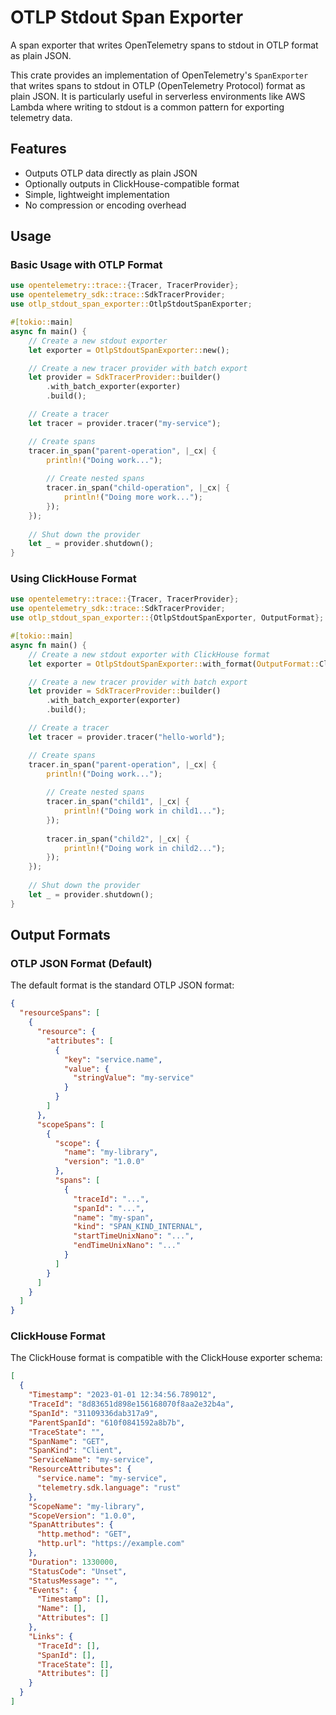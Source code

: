 # OTLP Stdout Span Exporter

A span exporter that writes OpenTelemetry spans to stdout in OTLP format as plain JSON.

This crate provides an implementation of OpenTelemetry's `SpanExporter` that writes spans to stdout in OTLP (OpenTelemetry Protocol) format as plain JSON. It is particularly useful in serverless environments like AWS Lambda where writing to stdout is a common pattern for exporting telemetry data.

## Features

- Outputs OTLP data directly as plain JSON
- Optionally outputs in ClickHouse-compatible format
- Simple, lightweight implementation
- No compression or encoding overhead

## Usage

### Basic Usage with OTLP Format

```rust
use opentelemetry::trace::{Tracer, TracerProvider};
use opentelemetry_sdk::trace::SdkTracerProvider;
use otlp_stdout_span_exporter::OtlpStdoutSpanExporter;

#[tokio::main]
async fn main() {
    // Create a new stdout exporter
    let exporter = OtlpStdoutSpanExporter::new();

    // Create a new tracer provider with batch export
    let provider = SdkTracerProvider::builder()
        .with_batch_exporter(exporter)
        .build();

    // Create a tracer
    let tracer = provider.tracer("my-service");

    // Create spans
    tracer.in_span("parent-operation", |_cx| {
        println!("Doing work...");
        
        // Create nested spans
        tracer.in_span("child-operation", |_cx| {
            println!("Doing more work...");
        });
    });
    
    // Shut down the provider
    let _ = provider.shutdown();
}
```

### Using ClickHouse Format

```rust
use opentelemetry::trace::{Tracer, TracerProvider};
use opentelemetry_sdk::trace::SdkTracerProvider;
use otlp_stdout_span_exporter::{OtlpStdoutSpanExporter, OutputFormat};

#[tokio::main]
async fn main() {
    // Create a new stdout exporter with ClickHouse format
    let exporter = OtlpStdoutSpanExporter::with_format(OutputFormat::ClickHouse);

    // Create a new tracer provider with batch export
    let provider = SdkTracerProvider::builder()
        .with_batch_exporter(exporter)
        .build();

    // Create a tracer
    let tracer = provider.tracer("hello-world");

    // Create spans
    tracer.in_span("parent-operation", |_cx| {
        println!("Doing work...");
        
        // Create nested spans
        tracer.in_span("child1", |_cx| {
            println!("Doing work in child1...");
        });
        
        tracer.in_span("child2", |_cx| {
            println!("Doing work in child2...");
        });
    });
    
    // Shut down the provider
    let _ = provider.shutdown();
}
```

## Output Formats

### OTLP JSON Format (Default)

The default format is the standard OTLP JSON format:

```json
{
  "resourceSpans": [
    {
      "resource": {
        "attributes": [
          {
            "key": "service.name",
            "value": {
              "stringValue": "my-service"
            }
          }
        ]
      },
      "scopeSpans": [
        {
          "scope": {
            "name": "my-library",
            "version": "1.0.0"
          },
          "spans": [
            {
              "traceId": "...",
              "spanId": "...",
              "name": "my-span",
              "kind": "SPAN_KIND_INTERNAL",
              "startTimeUnixNano": "...",
              "endTimeUnixNano": "..."
            }
          ]
        }
      ]
    }
  ]
}
```

### ClickHouse Format

The ClickHouse format is compatible with the ClickHouse exporter schema:

```json
[
  {
    "Timestamp": "2023-01-01 12:34:56.789012",
    "TraceId": "8d83651d898e156168070f8aa2e32b4a",
    "SpanId": "31109336dab317a9",
    "ParentSpanId": "610f0841592a8b7b",
    "TraceState": "",
    "SpanName": "GET",
    "SpanKind": "Client",
    "ServiceName": "my-service",
    "ResourceAttributes": {
      "service.name": "my-service",
      "telemetry.sdk.language": "rust"
    },
    "ScopeName": "my-library",
    "ScopeVersion": "1.0.0",
    "SpanAttributes": {
      "http.method": "GET",
      "http.url": "https://example.com"
    },
    "Duration": 1330000,
    "StatusCode": "Unset",
    "StatusMessage": "",
    "Events": {
      "Timestamp": [],
      "Name": [],
      "Attributes": []
    },
    "Links": {
      "TraceId": [],
      "SpanId": [],
      "TraceState": [],
      "Attributes": []
    }
  }
]
```
